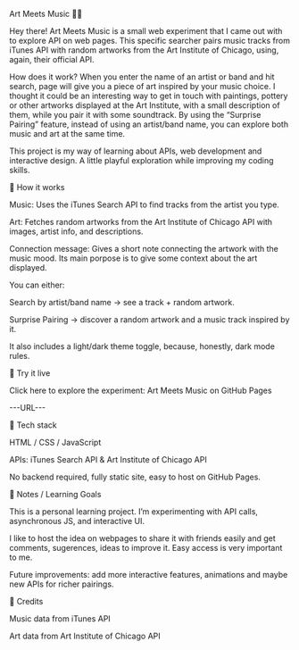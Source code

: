 Art Meets Music 🎨🎵

Hey there! Art Meets Music is a small web experiment that I came out with to explore API on web pages. This specific searcher pairs music tracks from iTunes API with random artworks from the Art Institute of Chicago, using, again, their official API. 

How does it work? When you enter the name of an artist or band and hit search, page will give you a piece of art inspired by your music choice. I thought it could be an interesting way to get in touch with paintings, pottery or other artworks displayed at the Art Institute, with a small description of them, while you pair it with some soundtrack. By using the “Surprise Pairing” feature, instead of using an artist/band name, you can explore both music and art at the same time. 

This project is my way of learning about APIs, web development and interactive design. A little playful exploration while improving my coding skills.

🔹 How it works

Music: Uses the iTunes Search API
 to find tracks from the artist you type.

Art: Fetches random artworks from the Art Institute of Chicago API
 with images, artist info, and descriptions.

Connection message: Gives a short note connecting the artwork with the music mood. Its main porpose is to give some context about the art displayed.

You can either:

Search by artist/band name → see a track + random artwork.

Surprise Pairing → discover a random artwork and a music track inspired by it.

It also includes a light/dark theme toggle, because, honestly, dark mode rules.

🔹 Try it live

Click here to explore the experiment: Art Meets Music on GitHub Pages

---URL---

🔹 Tech stack

HTML / CSS / JavaScript

APIs: iTunes Search API & Art Institute of Chicago API

No backend required, fully static site, easy to host on GitHub Pages.

🔹 Notes / Learning Goals

This is a personal learning project. I’m experimenting with API calls, asynchronous JS, and interactive UI.

I like to host the idea on webpages to share it with friends easily and get comments, sugerences, ideas to improve it. Easy access is very important to me.

Future improvements: add more interactive features, animations and maybe new APIs for richer pairings.

🔹 Credits

Music data from iTunes API

Art data from Art Institute of Chicago API